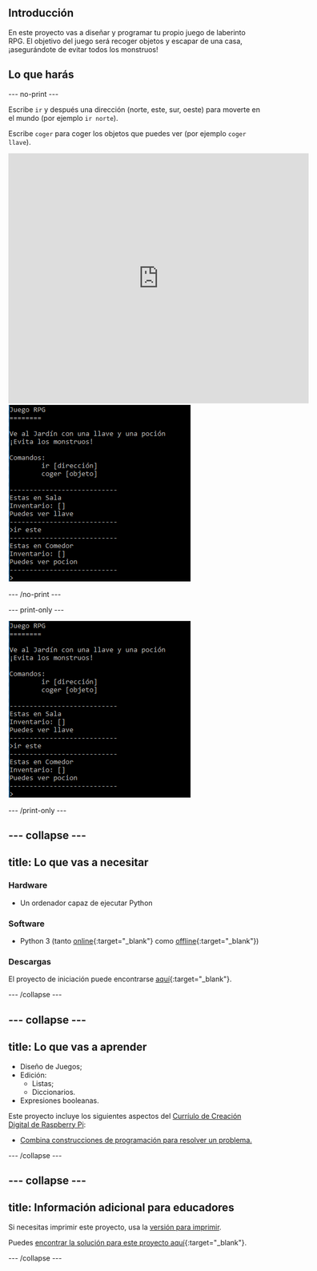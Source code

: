 ## Introducción

En este proyecto vas a diseñar y programar tu propio juego de laberinto RPG. El objetivo del juego será recoger objetos y escapar de una casa, ¡asegurándote de evitar todos los monstruos!

## Lo que harás

--- no-print ---

Escribe `ir` y después una dirección (norte, este, sur, oeste) para moverte en el mundo (por ejemplo `ir norte`).

Escribe `coger` para coger los objetos que puedes ver (por ejemplo `coger llave`).

<div class="trinket">
  <iframe src="https://trinket.io/embed/python/472467fee2?outputOnly=true&start=result" width="600" height="500" frameborder="0" marginwidth="0" marginheight="0" allowfullscreen>
  </iframe>
  <img src="images/rpg-finished.png">
</div>

--- /no-print ---

--- print-only ---

![proyecto completo](images/rpg-finished.png)

--- /print-only ---

--- collapse ---
---
title: Lo que vas a necesitar
---

### Hardware

+ Un ordenador capaz de ejecutar Python

### Software

+ Python 3 (tanto [online](https://trinket.io/){:target="_blank"} como [offline](https://www.python.org/downloads/){:target="_blank"})

### Descargas

El proyecto de iniciación puede encontrarse [aquí](http://rpf.io/p/es-ES/rpg-go){:target="_blank"}.

--- /collapse ---

--- collapse ---
---
title: Lo que vas a aprender
---

+ Diseño de Juegos;
+ Edición: 
    + Listas;
    + Diccionarios.
+ Expresiones booleanas.

Este proyecto incluye los siguientes aspectos del [Curríulo de Creación Digital de Raspberry Pi](http://rpf.io/curriculum):

+ [Combina construcciones de programación para resolver un problema.](https://www.raspberrypi.org/curriculum/programming/builder)

--- /collapse ---

--- collapse ---
---
title: Información adicional para educadores
---

Si necesitas imprimir este proyecto, usa la [versión para imprimir](https://projects.raspberrypi.org/es-ES/projects/rpg/print).

Puedes [encontrar la solución para este proyecto aquí](http://rpf.io/p/es-ES/rpg-get){:target="_blank"}.

--- /collapse ---